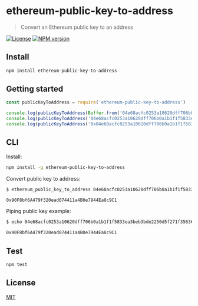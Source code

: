 # ethereum-public-key-to-address

> Convert an Ethereum public key to an address

[![License](http://img.shields.io/badge/license-MIT-blue.svg)](https://raw.githubusercontent.com/miguelmota/ethereum-public-key-to-address/master/LICENSE)
[![NPM version](https://badge.fury.io/js/ethereum-public-key-to-address.svg)](http://badge.fury.io/js/ethereum-public-key-to-address)

## Install

```bash
npm install ethereum-public-key-to-address
```

## Getting started

```javascript
const publicKeyToAddress = require('ethereum-public-key-to-address')

console.log(publicKeyToAddress(Buffer.from('04e68acfc0253a10620dff706b0a1b1f1f5833ea3beb3bde2250d5f271f3563606672ebc45e0b7ea2e816ecb70ca03137b1c9476eec63d4632e990020b7b6fba39', 'hex'))) // '0x90F8bf6A479f320ead074411a4B0e7944Ea8c9C1'
console.log(publicKeyToAddress('04e68acfc0253a10620dff706b0a1b1f1f5833ea3beb3bde2250d5f271f3563606672ebc45e0b7ea2e816ecb70ca03137b1c9476eec63d4632e990020b7b6fba39')) // '0x90F8bf6A479f320ead074411a4B0e7944Ea8c9C1'
console.log(publicKeyToAddress('0x04e68acfc0253a10620dff706b0a1b1f1f5833ea3beb3bde2250d5f271f3563606672ebc45e0b7ea2e816ecb70ca03137b1c9476eec63d4632e990020b7b6fba39')) // '0x90F8bf6A479f320ead074411a4B0e7944Ea8c9C1'
```

## CLI

Install:

```bash
npm install -g ethereum-public-key-to-address
```

Convert public key to address:

```bash
$ ethereum_public_key_to_address 04e68acfc0253a10620dff706b0a1b1f1f5833ea3beb3bde2250d5f271f3563606672ebc45e0b7ea2e816ecb70ca03137b1c9476eec63d4632e990020b7b6fba39

0x90F8bf6A479f320ead074411a4B0e7944Ea8c9C1
```

Piping public key example:

```bash
$ echo 04e68acfc0253a10620dff706b0a1b1f1f5833ea3beb3bde2250d5f271f3563606672ebc45e0b7ea2e816ecb70ca03137b1c9476eec63d4632e990020b7b6fba39 | ethereum_public_key_to_address

0x90F8bf6A479f320ead074411a4B0e7944Ea8c9C1
```

## Test

```bash
npm test
```

## License

[MIT](LICENSE)
